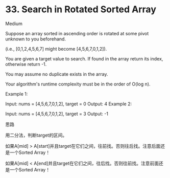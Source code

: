 # 33. Search in Rotated Sorted Array
Medium


Suppose an array sorted in ascending order is rotated at some pivot unknown to you beforehand.

(i.e., [0,1,2,4,5,6,7] might become [4,5,6,7,0,1,2]).

You are given a target value to search. If found in the array return its index, otherwise return -1.

You may assume no duplicate exists in the array.

Your algorithm's runtime complexity must be in the order of O(log n).

Example 1:

Input: nums = [4,5,6,7,0,1,2], target = 0
Output: 4
Example 2:

Input: nums = [4,5,6,7,0,1,2], target = 3
Output: -1

思路

用二分法，判断target的区间。

如果A[mid] > A[start]并且target在它们之间，往前找。否则往后找。注意后面还是一个Sorted Array！

如果A[mid] < A[end]并且target在它们之间，往后找。否则往前找。注意前面还是一个Sorted Array！
